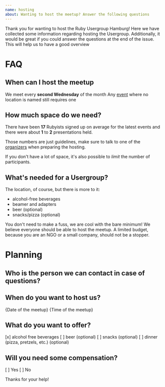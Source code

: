 ```yaml
---
name: hosting
about: Wanting to host the meetup? Answer the following questions
---
```


Thank you for wanting to host the Ruby Usergroup Hamburg!
Here we have collected some information regarding hosting the Usergroup.
Additionally, it would be great if you could answer the questions at the end of the issue. This will help us to have a good overview

# FAQ

## When can I host the meetup
We meet every **second Wednesday** of the month
Any [event](https://hamburg.onruby.de/#events) where no location is named still requires one

## How much space do we need?
There have been **17** Rubyists signed up on average for the latest events and there were about **1** to **2** presentations held. 

Those numbers are just guidelines, make sure to talk to one of the [organizers](https://hamburg.onruby.de/#topics) when preparing the hosting.

If you don't have a lot of space, it's also possible to *limit* the number of participants.

## What's needed for a Usergroup?
The location, of course, but there is more to it:
 * alcohol-free beverages
 * beamer and adapters
 * beer (optional)
 * snacks/pizza (optional)

You don't need to make a fuss, we are cool with the bare minimum!
We believe everyone should be able to host the meetup. A limited budget, because you are an NGO or a small company, should not be a stopper.


# Planning

## Who is the person we can contact in case of questions?


## When do you want to host us?
{Date of the meetup} {Time of the meetup}

## What do you want to offer?
[x] alcohol free beverages
[ ] beer (optional)
[ ] snacks (optional) 
[ ] dinner (pizza, pretzels, etc.) (optional)

## Will you need some compensation?
[ ] Yes
[ ] No

Thanks for your help!
